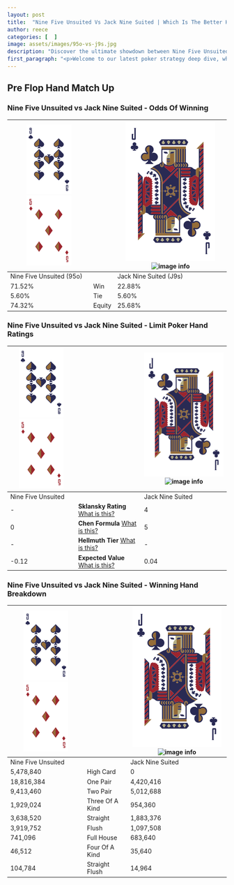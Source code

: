 ```yaml
---
layout: post
title:  "Nine Five Unsuited Vs Jack Nine Suited | Which Is The Better Hand In Poker? A Complete Guide"
author: reece
categories: [  ]
image: assets/images/95o-vs-j9s.jpg
description: "Discover the ultimate showdown between Nine Five Unsuited and Jack Nine Suited in poker! Uncover the odds, strategies, and scenarios where one hand triumphs over the other. Get ready to up your poker game with this thrilling analysis."
first_paragraph: "<p>Welcome to our latest poker strategy deep dive, where we're pitting two distinct hands against each other in a high-stakes showdown: Nine Five Unsuited vs Jack Nine Suited.</p><p>In the dynamic world of poker, every decision counts, and knowing which hand holds the upper hand is key to your success at the table.</p><p>In this article, we'll dissect these two hands, explore the scenarios where one dominates the other, and equip you with the knowledge to make strategic choices that can tip the odds in your favor.</p><p>Get ready to unravel the intriguing dynamics of these poker hands and elevate your game to new heights.</p>"
---
```




[comment]: # (sp0)

## Pre Flop Hand Match Up

<div class="table hand-ratings" markdown="1"> 



### Nine Five Unsuited vs Jack Nine Suited - Odds Of Winning


    
| ![image info](assets/images/hand1/9.png) ![image info](assets/images/hand1/5o.png) |  | ![image info](assets/images/hand2/J.png) ![image info](assets/images/hand2/9s.png) |
| -------- | -------- | -------- |
| Nine Five Unsuited (95o) |  | Jack Nine Suited (J9s) |
| 71.52% | Win | 22.88% |
| 5.60% | Tie | 5.60% |
| 74.32% | Equity | 25.68% |




[comment]: # (sp1)



### Nine Five Unsuited vs Jack Nine Suited - Limit Poker Hand Ratings


    
| ![image info](assets/images/hand1/9.png) ![image info](assets/images/hand1/5o.png) |  | ![image info](assets/images/hand2/J.png) ![image info](assets/images/hand2/9s.png) |
| -------- | -------- | -------- |
| Nine Five Unsuited |  | Jack Nine Suited |
| - | **Sklansky Rating** [What is this?](/sklansky-rating-explained) | 4 |
| 0 | **Chen Formula** [What is this?](/chen-formula-explained) | 5 |
| - | **Hellmuth Tier** [What is this?](/Hellmuth-tier-explained) | - |
| -0.12 | **Expected Value** [What is this?](/expected-value-explained) | 0.04 |




[comment]: # (sp2)



### Nine Five Unsuited vs Jack Nine Suited - Winning Hand Breakdown


    
| ![image info](assets/images/hand1/9.png) ![image info](assets/images/hand1/5o.png) |  | ![image info](assets/images/hand2/J.png) ![image info](assets/images/hand2/9s.png) |
| -------- | -------- | -------- |
| Nine Five Unsuited |  | Jack Nine Suited |
| 5,478,840 | High Card | 0 |
| 18,816,384 | One Pair | 4,420,416 |
| 9,413,460 | Two Pair | 5,012,688 |
| 1,929,024 | Three Of A Kind | 954,360 |
| 3,638,520 | Straight | 1,883,376 |
| 3,919,752 | Flush | 1,097,508 |
| 741,096 | Full House | 683,640 |
| 46,512 | Four Of A Kind | 35,640 |
| 104,784 | Straight Flush | 14,964 |




[comment]: # (sp3)



</div>

[comment]: # (sp4)



[comment]: # (sp5)

